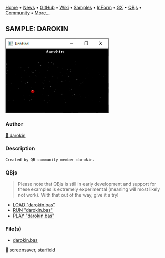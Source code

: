[Home](https://qb64.com) • [News](../../news.md) • [GitHub](https://github.com/QB64Official/qb64) • [Wiki](https://github.com/QB64Official/qb64/wiki) • [Samples](../../samples.md) • [InForm](../../inform.md) • [GX](../../gx.md) • [QBjs](../../qbjs.md) • [Community](../../community.md) • [More...](../../more.md)

## SAMPLE: DAROKIN

![screenshot.png](img/screenshot.png)

### Author

[🐝 darokin](../darokin.md) 

### Description

```text
Created by QB community member darokin.
```

### QBjs

> Please note that QBjs is still in early development and support for these examples is extremely experimental (meaning will most likely not work). With that out of the way, give it a try!

* [LOAD "darokin.bas"](https://qbjs.org/index.html?src=https://qb64.com/samples/darokin/src/darokin.bas)
* [RUN "darokin.bas"](https://qbjs.org/index.html?mode=auto&src=https://qb64.com/samples/darokin/src/darokin.bas)
* [PLAY "darokin.bas"](https://qbjs.org/index.html?mode=play&src=https://qb64.com/samples/darokin/src/darokin.bas)

### File(s)

* [darokin.bas](src/darokin.bas)

🔗 [screensaver](../screensaver.md), [starfield](../starfield.md)
